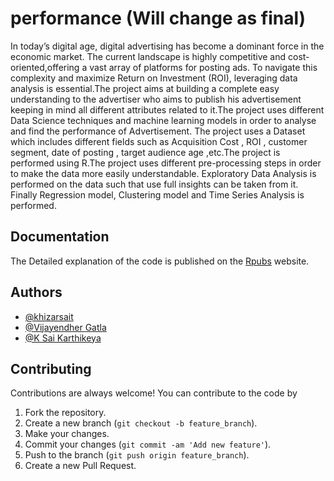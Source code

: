 
# performance (Will change as final)

In today’s digital age, digital advertising has become a dominant force in the economic market. The current landscape is highly competitive and cost-oriented,offering a vast array of platforms for posting ads. To navigate this complexity and maximize Return on Investment (ROI), leveraging data analysis is essential.The project aims at building a complete easy understanding to the advertiser who aims to publish his advertisement keeping in mind all different attributes related to it.The project uses different Data Science techniques and machine learning models in order to analyse and find the performance of Advertisement. The project uses a Dataset which includes different fields such as Acquisition Cost , ROI , customer segment, date of posting , target audience age ,etc.The project is performed using R.The project uses different pre-processing steps in order to make the data more easily understandable. Exploratory Data Analysis is performed on the data such that use full insights can be taken from it. Finally Regression model, Clustering model and Time Series Analysis is performed.
## Documentation

The Detailed explanation of the code is published on the [Rpubs](https://rpubs.com/vijayendhergatla/1184746)
website.

## Authors

- [@khizarsait](https://www.github.com/khizarsait)
- [@Vijayendher Gatla](https://github.com/wizaye)
- [@K Sai Karthikeya](https://github.com/SaiKarthikeya-234)
## Contributing

Contributions are always welcome!
You can contribute to the code by 
1. Fork the repository.
2. Create a new branch (`git checkout -b feature_branch`).
3. Make your changes.
4. Commit your changes (`git commit -am 'Add new feature'`).
5. Push to the branch (`git push origin feature_branch`).
6. Create a new Pull Request.



